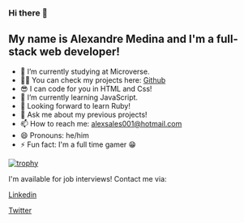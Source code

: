 ### Hi there 👋

## My name is Alexandre Medina and I'm a full-stack web developer!

- 🔭 I’m currently studying at Microverse.
- 👨‍💻 You can check my projects here: [Github](https://github.com/alexmedinasf?tab=repositories)
- 😎 I can code for you in HTML and Css!
- 🌱 I’m currently learning JavaScript.
- 🤞 Looking forward to learn Ruby!
- 💬 Ask me about my previous projects!
- 📫 How to reach me: alexsales001@hotmail.com
- 😄 Pronouns: he/him
- ⚡ Fun fact: I'm a full time gamer 😁


[![trophy](https://github-profile-trophy.vercel.app/?username=alexmedinasf&theme=dracula)](https://github.com/ryo-ma/github-profile-trophy)

I'm available for job interviews! Contact me via:

[Linkedin](https://www.linkedin.com/in/alexmedinasf/)

[Twitter](https://www.twitter.com/in/alexmedinasf/)

